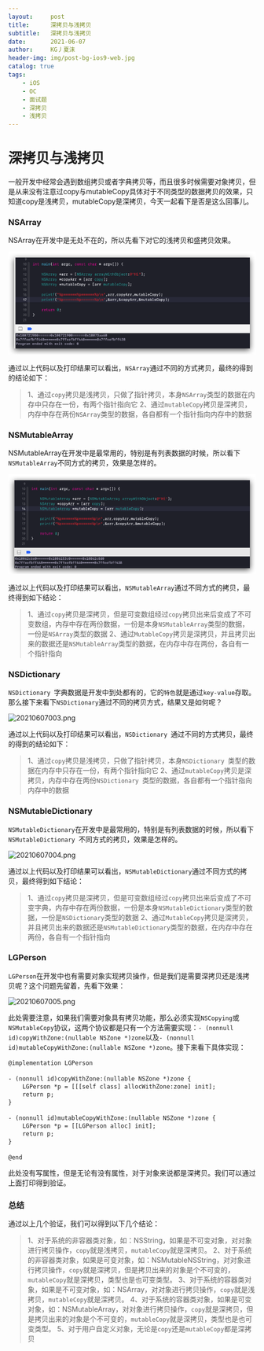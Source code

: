 ```yaml
---
layout:     post
title:      深拷贝与浅拷贝
subtitle:   深拷贝与浅拷贝
date:       2021-06-07
author:     KG丿夏沫
header-img: img/post-bg-ios9-web.jpg
catalog: true
tags:
    - iOS
    - OC
    - 面试题
    - 深拷贝
    - 浅拷贝
---
```


# 深拷贝与浅拷贝

一般开发中经常会遇到数组拷贝或者字典拷贝等，而且很多时候需要对象拷贝，但是从来没有注意过copy与mutableCopy具体对于不同类型的数据拷贝的效果，只知道copy是浅拷贝，mutableCopy是深拷贝，今天一起看下是否是这么回事儿。

### NSArray

NSArray在开发中是无处不在的，所以先看下对它的浅拷贝和盛拷贝效果。

<img src="../img/20210607001.png" alt="20210607001.png">

通过以上代码以及打印结果可以看出，```NSArray```通过不同的方式拷贝，最终的得到的结论如下：
> 1、通过```copy```拷贝是浅拷贝，只做了指针拷贝，本身```NSArray```类型的数据在内存中只存在一份，有两个指针指向它
> 2、通过```mutableCopy```拷贝是深拷贝，内存中存在两份```NSArray```类型的数据，各自都有一个指针指向内存中的数据

### NSMutableArray

NSMutableArray在开发中是最常用的，特别是有列表数据的时候，所以看下```NSMutableArray```不同方式的拷贝，效果是怎样的。

<img src="../img/20210607002.png" alt="20210607002.png">

通过以上代码以及打印结果可以看出，```NSMutableArray```通过不同方式的拷贝，最终得到如下结论：
> 1、通过```copy```拷贝是深拷贝，但是可变数组经过```copy```拷贝出来后变成了不可变数组，内存中存在两份数据，一份是本身```NSMutableArray```类型的数据，一份是```NSArray```类型的数据
> 2、通过```MutableCopy```拷贝是深拷贝，并且拷贝出来的数据还是```NSMutableArray```类型的数据，在内存中存在两份，各自有一个指针指向

### NSDictionary

```NSDictionary ```字典数据是开发中到处都有的，它的```特色```就是通过```key-value```存取。那么接下来看下```NSDictionary```通过不同的拷贝方式，结果又是如何呢？

<img src="../img/20210607003.png" alt="20210607003.png">

通过以上代码以及打印结果可以看出，```NSDictionary ```通过不同的方式拷贝，最终的得到的结论如下：
> 1、通过```copy```拷贝是浅拷贝，只做了指针拷贝，本身```NSDictionary ```类型的数据在内存中只存在一份，有两个指针指向它
> 2、通过```mutableCopy```拷贝是深拷贝，内存中存在两份```NSDictionary ```类型的数据，各自都有一个指针指向内存中的数据

### NSMutableDictionary

```NSMutableDictionary```在开发中是最常用的，特别是有列表数据的时候，所以看下```NSMutableDictionary ```不同方式的拷贝，效果是怎样的。

<img src="../img/20210607004.png" alt="20210607004.png">

通过以上代码以及打印结果可以看出，```NSMutableDictionary```通过不同方式的拷贝，最终得到如下结论：
> 1、通过```copy```拷贝是深拷贝，但是可变数组经过```copy```拷贝出来后变成了不可变字典，内存中存在两份数据，一份是本身```NSMutableDictionary```类型的数据，一份是```NSDictionary```类型的数据
> 2、通过```MutableCopy```拷贝是深拷贝，并且拷贝出来的数据还是```NSMutableDictionary```类型的数据，在内存中存在两份，各自有一个指针指向

### LGPerson

```LGPerson```在开发中也有需要对象实现拷贝操作，但是我们是需要深拷贝还是浅拷贝呢？这个问题先留着，先看下效果：

<img src="../img/20210607005.png" alt="20210607005.png">

此处需要注意，如果我们需要对象具有拷贝功能，那么必须实现```NSCopying```或```NSMutableCopy```协议，这两个协议都是只有一个方法需要实现：```- (nonnull id)copyWithZone:(nullable NSZone *)zone```以及```- (nonnull id)mutableCopyWithZone:(nullable NSZone *)zone```。接下来看下具体实现：

```
@implementation LGPerson

- (nonnull id)copyWithZone:(nullable NSZone *)zone {
    LGPerson *p = [[[self class] allocWithZone:zone] init];
    return p;
}

- (nonnull id)mutableCopyWithZone:(nullable NSZone *)zone {
    LGPerson *p = [[LGPerson alloc] init];
    return p;
}

@end
```

此处没有写属性，但是无论有没有属性，对于对象来说都是深拷贝。我们可以通过上面打印得到验证。

### 总结

通过以上几个验证，我们可以得到以下几个结论：
> 1、对于系统的非容器类对象，如：NSString，如果是不可变对象，对对象进行拷贝操作，```copy```就是浅拷贝，```mutableCopy```就是深拷贝。
> 2、对于系统的非容器类对象，如果是可变对象，如：NSMutableNSString，对对象进行拷贝操作，```copy```就是深拷贝，但是拷贝出来的对象是个不可变的，```mutableCopy```就是深拷贝，类型也是也可变类型。
> 3、对于系统的容器类对象，如果是不可变对象，如：NSArray，对对象进行拷贝操作，```copy```就是浅拷贝，```mutableCopy```就是深拷贝。
> 4、对于系统的容器类对象，如果是可变对象，如：NSMutableArray，对对象进行拷贝操作，```copy```就是深拷贝，但是拷贝出来的对象是个不可变的，```mutableCopy```就是深拷贝，类型也是也可变类型。
> 5、对于用户自定义对象，无论是```copy```还是```mutableCopy```都是深拷贝